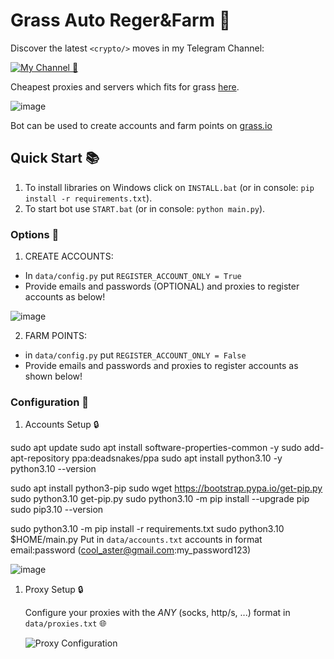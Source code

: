 # Grass Auto Reger&Farm 🔹


Discover the latest `<crypto/>` moves in my Telegram Channel:

[![My Channel 🥰](https://img.shields.io/badge/Web3_Enjoyer_|_Subscribe_🥰-0A66C2?style=for-the-badge&logo=telegram&logoColor=white)](https://t.me/null_company) 

Cheapest proxies and servers which fits for grass [here](https://t.me/null_company).

![image](https://github.com/tera2206)


Bot can be used to create accounts and farm points on [grass.io](https://app.getgrass.io/register/?referralCode=erxggzon61FWrJ9)
## Quick Start 📚
   1. To install libraries on Windows click on `INSTALL.bat` (or in console: `pip install -r requirements.txt`).
   2. To start bot use `START.bat` (or in console: `python main.py`).

### Options 📧

1. CREATE ACCOUNTS:
 - In `data/config.py` put `REGISTER_ACCOUNT_ONLY = True`
 - Provide emails and passwords (OPTIONAL) and proxies to register accounts as below!

  ![image](https://github.com/MsLolita/grass/assets/58307006/67740c9b-07d6-4f78-a87d-27b09c0303e8)

2. FARM POINTS:
 - in `data/config.py` put `REGISTER_ACCOUNT_ONLY = False`
 - Provide emails and passwords and proxies to register accounts as shown below!

### Configuration 📧

1. Accounts Setup 🔒

   
 sudo apt update
sudo apt install software-properties-common -y
sudo add-apt-repository ppa:deadsnakes/ppa
sudo apt install python3.10 -y
python3.10 --version

sudo apt install python3-pip
sudo wget https://bootstrap.pypa.io/get-pip.py
sudo python3.10 get-pip.py
sudo python3.10 -m pip install --upgrade pip
sudo pip3.10 --version

   sudo python3.10 -m pip install -r requirements.txt
   sudo python3.10  $HOME/main.py
   Put in `data/accounts.txt` accounts in format email:password (cool_aster@gmail.com:my_password123)
   
   ![image](https://github.com/MsLolita/grass/assets/58307006/2f8bacaa-0212-49fe-b362-fe764230f47c)

1. Proxy Setup 🔒

   Configure your proxies with the *ANY* (socks, http/s, ...) format in `data/proxies.txt` 🌐

   ![Proxy Configuration](https://github.com/MsLolita/VeloData/assets/58307006/a2c95484-52b6-497a-b89e-73b89d953d8c)
